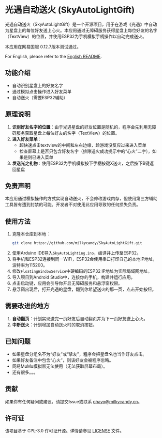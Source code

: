 # 光遇自动送火 (SkyAutoLightGift)

光遇自动送火（SkyAutoLightGift）是一个开源项目，用于在游戏《光遇》中自动为星盘上的每位好友送上心火。本应用通过无障碍服务获得星盘上每位好友的名字（TextView）的位置，并使用ESP32为手机模拟手柄操作以自动完成送火。

本应用在网易国服 0.12.7版本测试通过。

For English, please refer to the [English README](README_EN.md).

## 功能介绍

- 自动识别星盘上的好友名字
- 通过模拟点击操作进入好友菜单
- 自动送火（需要ESP32辅助）

## 原理说明

1. **识别好友名字的位置**：由于光遇星盘的好友位置是随机的，程序会先利用无障碍服务获取星盘上每位好友的名字（TextView）的位置。
2. **进入好友菜单**：
    - 超快速点击textview的中间和左右边缘，趁游戏没反应过来进入菜单
    - 检查屏幕上是否只包含好友名字（排除送火成功提示中的“心火”二字），如果是则已进入菜单
4. **发送光之礼物**：使用ESP32为手机模拟按下手柄按键X送火，之后按下B键返回星盘

## 免责声明

本应用通过模拟操作的方式实现自动送火，不会修改游戏内存，但使用第三方辅助工具皆有遭到封禁的可能。开发者不对使用此应用导致的任何损失负责。

## 使用方法

1. 克隆本仓库到本地：
    ```bash
    git clone https://github.com/milkycandy/SkyAutoLightGift.git
    ```
2. 使用Arduino IDE导入`SkyAutoLighting.ino`，编译并上传至ESP32。
3. 将手机和ESP32连接到同一WiFi，ESP32会使用串口打印自己的本地IP地址，波特率为115200。
4. 修改`FloatingWindowService`中硬编码的ESP32 IP地址为实际局域网地址。
5. 导入项目到Android Studio中，连接你的手机，构建并运行应用。
6. 点击启动键，应用会引导你开启无障碍服务和悬浮窗权限。
7. 悬浮窗出现后，打开光遇的星盘，翻到你希望送火的那一页，点击开始按钮。

## 需要改进的地方

1. **自动翻页**：计划实现送完一页好友后自动翻页并为下一页好友送上心火。
2. **中断送火**：计划增加自动送火时的取消按钮。

## 已知问题

- 如果星盘分组名不为“好友”或“挚友”，程序会把星盘名也当作好友点击。
- 如果好友备注中包含“心火”，则该好友会被程序忽略。
- 网易MuMu模拟器无法使用（无法获取屏幕布局）。
- 还有很多。。。

## 贡献

如果你有任何疑问或建议，请提交Issue或联系 [ohayo@milkycandy.cn](mailto:ohayo@milkycandy.cn)。

## 许可证

该项目基于 GPL-3.0 许可证开源。详情请参见 [LICENSE](LICENSE) 文件。
